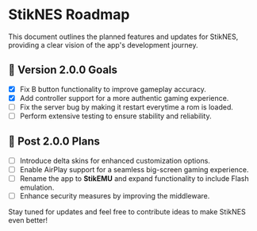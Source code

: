 # **StikNES Roadmap**

This document outlines the planned features and updates for StikNES, providing a clear vision of the app's development journey.

## 🎯 **Version 2.0.0 Goals**
- [X] Fix B button functionality to improve gameplay accuracy.
- [X] Add controller support for a more authentic gaming experience.
- [ ] Fix the server bug by making it restart everytime a rom is loaded.
- [ ] Perform extensive testing to ensure stability and reliability.

## 🚀 **Post 2.0.0 Plans**
- [ ] Introduce delta skins for enhanced customization options.
- [ ] Enable AirPlay support for a seamless big-screen gaming experience.
- [ ] Rename the app to **StikEMU** and expand functionality to include Flash emulation.
- [ ] Enhance security measures by improving the middleware.

Stay tuned for updates and feel free to contribute ideas to make StikNES even better!
